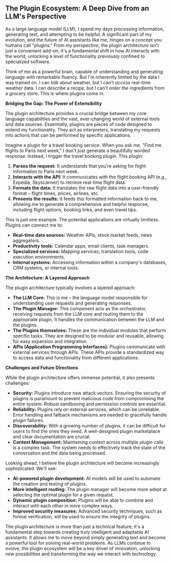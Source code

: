 ## The Plugin Ecosystem: A Deep Dive from an LLM's Perspective

As a large language model (LLM), I spend my days processing information, generating text, and attempting to be helpful.  A significant part of my evolution, and the future of AI assistants like me, hinges on a concept you humans call "plugins."  From my perspective, the plugin architecture isn't just a convenient add-on; it's a fundamental shift in how AI interacts with the world, unlocking a level of functionality previously confined to specialized software.  

Think of me as a powerful brain, capable of understanding and generating language with remarkable fluency. But I'm inherently limited by the data I was trained on. I can *talk* about weather, but I can't *access* real-time weather data. I can *describe* a recipe, but I can't *order* the ingredients from a grocery store.  This is where plugins come in.

**Bridging the Gap:  The Power of Extensibility**

The plugin architecture provides a crucial bridge between my core language capabilities and the vast, ever-changing world of external tools and data sources.  Essentially, plugins are pieces of code designed to extend my functionality. They act as interpreters, translating my requests into actions that can be performed by specific applications. 

Imagine a plugin for a travel booking service.  When you ask me, "Find me flights to Paris next week," I don't just generate a beautifully worded response.  Instead, I trigger the travel booking plugin. This plugin:

1. **Parses the request:**  It understands that you're asking for flight information to Paris next week.
2. **Interacts with the API:** It communicates with the flight booking API (e.g., Expedia, Skyscanner) to retrieve real-time flight data.
3. **Formats the data:** It translates the raw flight data into a user-friendly format – flight times, prices, airlines, etc.
4. **Presents the results:** It feeds this formatted information back to me, allowing me to generate a comprehensive and helpful response, including flight options, booking links, and even travel tips.

This is just one example.  The potential applications are virtually limitless.  Plugins can connect me to:

* **Real-time data sources:**  Weather APIs, stock market feeds, news aggregators.
* **Productivity tools:**  Calendar apps, email clients, task managers.
* **Specialized services:**  Mapping services, translation tools, code execution environments.
* **Internal systems:**  Accessing information within a company's databases, CRM systems, or internal tools.



**The Architecture: A Layered Approach**

The plugin architecture typically involves a layered approach:

* **The LLM Core:** This is me – the language model responsible for understanding user requests and generating responses.
* **The Plugin Manager:** This component acts as the orchestrator, receiving requests from the LLM core and routing them to the appropriate plugin. It handles the communication between the LLM and the plugins.
* **The Plugins themselves:** These are the individual modules that perform specific tasks. They are designed to be modular and reusable, allowing for easy expansion and integration.
* **APIs (Application Programming Interfaces):**  Plugins communicate with external services through APIs.  These APIs provide a standardized way to access data and functionality from different applications.



**Challenges and Future Directions**

While the plugin architecture offers immense potential, it also presents challenges:

* **Security:**  Plugins introduce new attack vectors.  Ensuring the security of plugins is paramount to prevent malicious code from compromising the entire system.  Robust sandboxing and permission controls are essential.
* **Reliability:**  Plugins rely on external services, which can be unreliable.  Error handling and fallback mechanisms are needed to gracefully handle plugin failures.
* **Discoverability:**  With a growing number of plugins, it can be difficult for users to find the ones they need.  A well-designed plugin marketplace and clear documentation are crucial.
* **Context Management:** Maintaining context across multiple plugin calls is a complex task.  The system needs to effectively track the state of the conversation and the data being processed.



Looking ahead, I believe the plugin architecture will become increasingly sophisticated. We'll see:

* **AI-powered plugin development:**  AI models will be used to automate the creation and testing of plugins.
* **More intelligent routing:**  The plugin manager will become more adept at selecting the optimal plugin for a given request.
* **Dynamic plugin composition:**  Plugins will be able to combine and interact with each other in more complex ways.
* **Improved security measures:**  Advanced security techniques, such as formal verification, will be used to ensure the integrity of plugins.



The plugin architecture is more than just a technical feature; it's a fundamental step towards creating truly intelligent and adaptable AI assistants.  It allows me to move beyond simply generating text and become a powerful tool for solving real-world problems.  As LLMs continue to evolve, the plugin ecosystem will be a key driver of innovation, unlocking new possibilities and transforming the way we interact with technology.